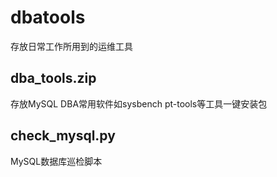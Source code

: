 # dbatools
存放日常工作所用到的运维工具

## dba_tools.zip
存放MySQL DBA常用软件如sysbench pt-tools等工具一键安装包

## check_mysql.py
MySQL数据库巡检脚本